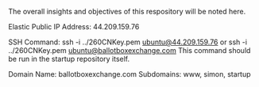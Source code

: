 The overall insights and objectives of this respository will be noted here.

Elastic Public IP Address: 44.209.159.76

SSH Command: ssh -i ../260CNKey.pem ubuntu@44.209.159.76 or ssh -i ../260CNKey.pem ubuntu@ballotboxexchange.com
This command should be run in the startup repository itself.



Domain Name: ballotboxexchange.com
Subdomains: www, simon, startup
